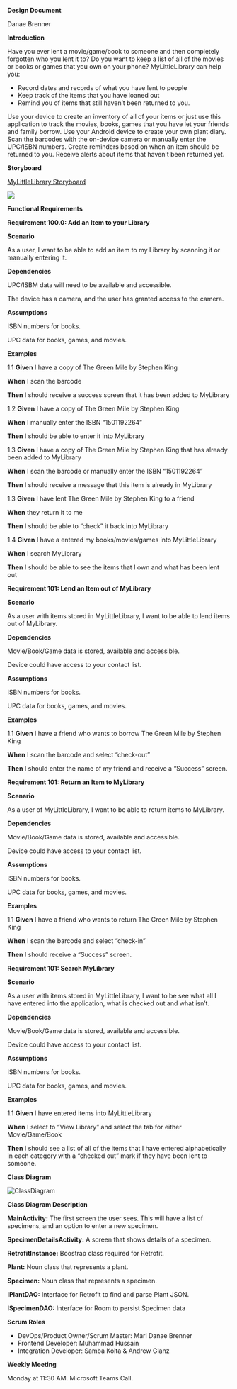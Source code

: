**Design Document**

Danae Brenner

**Introduction**

Have you ever lent a movie/game/book to someone and then completely forgotten who you lent it to? Do you want to keep a list of all of the movies or books or games that you own on your phone? MyLittleLibrary can help you:

- Record dates and records of what you have lent to people
- Keep track of the items that you have loaned out
- Remind you of items that still haven’t been returned to you.

Use your device to create an inventory of all of your items or just use this application to track the movies, books, games that you have let your friends and family borrow. Use your Android device to create your own plant diary. Scan the barcodes with the on-device camera or manually enter the UPC/ISBN numbers. Create reminders based on when an item should be returned to you. Receive alerts about items that haven’t been returned yet.

**Storyboard**

[MyLittleLibrary Storyboard](https://projects.invisionapp.com/prototype/ckyz8b84r0006z501gl7fg4wv/play)

[](https://projects.invisionapp.com/prototype/ckyz8b84r0006z501gl7fg4wv/play)![](Aspose.Words.6ff342ec-44c6-435e-8258-895b9cc7899e.001.jpeg)

**Functional Requirements**

**Requirement 100.0: Add an Item to your Library**

**Scenario**

As a user, I want to be able to add an item to my Library by scanning it or manually entering it.

**Dependencies**

UPC/ISBM data will need to be available and accessible.

The device has a camera, and the user has granted access to the camera.

**Assumptions**

ISBN numbers for books.

UPC data for books, games, and movies.

**Examples**

1.1
**Given** I have a copy of The Green Mile by Stephen King

**When** I scan the barcode 

**Then** I should receive a success screen that it has been added to MyLibrary 

1.2
**Given** I have a copy of The Green Mile by Stephen King

**When** I manually enter the ISBN “1501192264”

**Then** I should be able to enter it into MyLibrary

1.3
**Given** I have a copy of The Green Mile by Stephen King that has already been added to MyLibrary

**When** I scan the barcode or manually enter the ISBN “1501192264”

**Then** I should receive a message that this item is already in MyLibrary

1.3
**Given** I have lent The Green Mile by Stephen King to a friend

**When** they return it to me

**Then** I should be able to “check” it back into MyLibrary 

1.4
**Given** I have a entered my books/movies/games into MyLittleLibrary

**When** I search MyLibrary

**Then** I should be able to see the items that I own and what has been lent out


**Requirement 101: Lend an Item out of MyLibrary**

**Scenario**

As a user with items stored in MyLittleLibrary, I want to be able to lend items out of MyLibrary.

**Dependencies**

Movie/Book/Game data is stored, available and accessible.

Device could have access to your contact list.

**Assumptions**

ISBN numbers for books.

UPC data for books, games, and movies.

**Examples**

1.1
**Given** I have a friend who wants to borrow The Green Mile by Stephen King

**When** I scan the barcode and select “check-out”

**Then** I should enter the name of my friend and receive a “Success” screen.

**Requirement 101: Return an Item to MyLibrary**

**Scenario**

As a user of MyLittleLibrary, I want to be able to return items to MyLibrary.

**Dependencies**

Movie/Book/Game data is stored, available and accessible.

Device could have access to your contact list.

**Assumptions**

ISBN numbers for books.

UPC data for books, games, and movies.

**Examples**

1.1
**Given** I have a friend who wants to return The Green Mile by Stephen King

**When** I scan the barcode and select “check-in”

**Then** I should receive a “Success” screen.

**Requirement 101: Search MyLibrary**

**Scenario**

As a user with items stored in MyLittleLibrary, I want to be see what all I have entered into the application, what is checked out and what isn’t.

**Dependencies**

Movie/Book/Game data is stored, available and accessible.

Device could have access to your contact list.

**Assumptions**

ISBN numbers for books.

UPC data for books, games, and movies.

**Examples**

1.1
**Given** I have entered items into MyLittleLibrary

**When** I select to “View Library” and select the tab for either Movie/Game/Book

**Then** I should see a list of all of the items that I have entered alphabetically in each category with a “checked out” mark if they have been lent to someone.


**Class Diagram**

![ClassDiagram](https://i.imgur.com/jA7bZmZ.png)

**Class Diagram Description**

**MainActivity:** The first screen the user sees. This will have a list of specimens, and an option to enter a new specimen.

**SpecimenDetailsActivity:** A screen that shows details of a specimen.

**RetrofitInstance:** Boostrap class required for Retrofit.

**Plant:** Noun class that represents a plant.

**Specimen:** Noun class that represents a specimen.

**IPlantDAO:** Interface for Retrofit to find and parse Plant JSON.

**ISpecimenDAO:** Interface for Room to persist Specimen data

**Scrum Roles**

- DevOps/Product Owner/Scrum Master: Mari Danae Brenner
- Frontend Developer: Muhammad Hussain
- Integration Developer: Samba Koita & Andrew Glanz

**Weekly Meeting**

Monday at 11:30 AM. Microsoft Teams Call.

